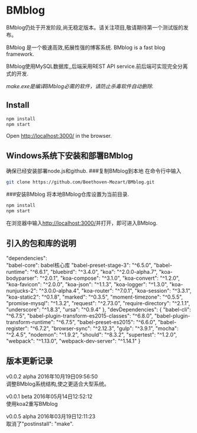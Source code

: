 # BMblog

BMblog仍处于开发阶段,尚无稳定版本。请关注项目,敬请期待第一个测试版的发布。

BMblog 是一个极速高效,拓展性强的博客系统.
BMblog is a fast blog framework.

BMblog使用MySQL数据库,,后端采用REST API service.前后端可实现完全分离式的开发.

_make.exe是编译BMblog必需的软件，请防止杀毒软件自动删除._

## Install
```bash
npm install
npm start
```



Open [http://localhost:3000/](http://localhost:3000/) in the browser.

## Windows系统下安装和部署BMblog
确保已经安装部署node.js和github.
###复制BMblog到本地
在命令行中输入
```bash
git clone https://github.com/Beethoven-Mozart/BMblog.git
```
###安装BMblog
将本地BMblog仓库设置为当前目录.
```bash
npm install
npm start
```

在浏览器中输入[http://localhost:3000/](http://localhost:3000/)并打开，即可进入BMblog.

## 引入的包和库的说明
"dependencies":   
    "babel-core": babel核心库
    "babel-preset-stage-3": "^6.5.0",
    "babel-runtime": "^6.6.1",
    "bluebird": "^3.4.0",
    "koa": "^2.0.0-alpha.7",
    "koa-bodyparser": "^2.0.1",
    "koa-compose": "^3.1.0",
    "koa-convert": "^1.2.0",
    "koa-favicon": "^2.0.0",
    "koa-json": "^1.1.3",
    "koa-logger": "^1.3.0",
    "koa-nunjucks-2": "^3.0.0-alpha.4",
    "koa-router": "^7.0.1",
    "koa-session": "^3.3.1",
    "koa-static2": "^0.1.8",
    "marked": "^0.3.5",
    "moment-timezone": "^0.5.5",
    "promise-mysql": "^1.3.2",
    "request": "^2.73.0",
    "require-directory": "^2.1.1",
    "underscore": "^1.8.3",
    "ursa": "^0.9.4"
  },
  "devDependencies": {
    "babel-cli": "^6.7.5",
    "babel-plugin-transform-es2015-classes": "^6.8.0",
    "babel-plugin-transform-runtime": "^6.7.5",
    "babel-preset-es2015": "^6.6.0",
    "babel-register": "^6.7.2",
    "browser-sync": "^2.12.3",
    "gulp": "^3.9.1",
    "mocha": "^2.4.5",
    "nodemon": "^1.9.2",
    "should": "^8.3.2",
    "supertest": "^1.2.0",
    "webpack": "^1.13.0",
    "webpack-dev-server": "^1.14.1"
  }

## 版本更新记录
v0.0.2 alpha 2016年10月19日09:56:50  
调整BMblog系统结构,使之更适合大型系统。

v0.0.1 beta 2016年05月14日12:52:12  
使用koa2重写BMblog

v0.0.5 alpha 2016年03月19日12:11:23  
取消了"postinstall": "make".